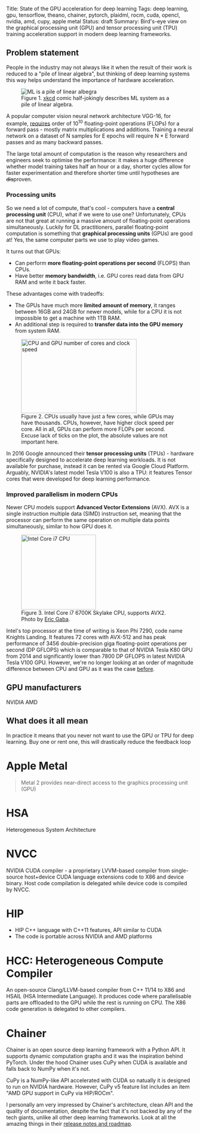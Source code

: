 Title: State of the GPU acceleration for deep learning
Tags: deep learning, gpu, tensorflow, theano, chainer, pytorch, plaidml, rocm, cuda, opencl, nvidia, amd, cupy, apple metal
Status: draft
Summary: Bird's-eye view on the graphical processing unit (GPU) and tensor processing unit (TPU) training acceleration support in modern deep learning frameworks.

## Problem statement

People in the industry may not always like it when the result of their work is reduced to a "pile of linear algebra",
but thinking of deep learning systems this way helps understand the importance of hardware acceleration.

<figure>
  <img src="{attach}static/images/xkcd-machine-learning.png" alt="ML is a pile of linear albegra"/>
  <figcaption>Figure 1. <a href="https://xkcd.com/1838/">xkcd</a> comic half-jokingly describes ML
  system as a pile of linear algebra.</figcaption>
</figure>

A popular computer vision neural network architecture VGG-16, for example,
[requires](http://imatge-upc.github.io/telecombcn-2016-dlcv/slides/D2L1-memory.pdf) order of 10<sup>10</sup>
floating-point operations (FLOPs) for a forward pass - mostly matrix multiplications and additions. Training a
neural network on a dataset of N samples for E epochs will require N * E forward passes and as many backward
passes.

The large total amount of computation is the reason why researchers and engineers seek to optimise the performance:
it makes a huge difference whether model training takes half an hour or a day, shorter cycles allow for faster
experimentation and therefore shorter time until hypotheses are <s>dis</s>proven.

### Processing units

So we need a lot of compute, that's cool - computers have a **central processing unit** (CPU), what if we were to
use one? Unfortunately, CPUs are not that great at running a massive amount of floating-point operations simultaneously.
Luckily for DL practitioners, parallel floating-point computation is something that **graphical processing units**
(GPUs) are good at! Yes, the same computer parts we use to play video games. 

It turns out that GPUs:

* Can perform **more floating-point operations per second** (FLOPS) than CPUs.
* Have better **memory bandwidth**, i.e. GPU cores read data from GPU RAM and write it back faster.

These advantages come with tradeoffs:

* The GPUs have much more **limited amount of memory**, it ranges between 16GB and 24GB for newer models, while for a CPU
  it is not impossible to get a machine with 1TB RAM.
* An additional step is required to **transfer data into the GPU memory** from system RAM.

<figure>
  <img src="{attach}static/images/cpu-vs-gpu.png" width="309" height="198" alt="CPU and GPU number of cores and clock speed"/>
  <figcaption>Figure 2. CPUs usually have just a few cores, while GPUs may have thousands.
  CPUs, however, have higher clock speed per core. All in all, GPUs can perform more FLOPs per second.
  Excuse lack of ticks on the plot, the absolute values are not important here.</figcaption>
</figure>

In 2016 Google announced their **tensor processing units** (TPUs) - hardware specifically designed to accelerate
deep learning workloads. It is not available for purchase, instead it can be rented via Google Cloud Platform.
Arguably, NVIDIA's latest model Tesla V100 is also a TPU: it features Tensor cores that were developed for deep
learning performance.

### Improved parallelism in modern CPUs

Newer CPU models support **Advanced Vector Extensions** (AVX). AVX is a single instruction multiple data (SIMD)
instruction set, meaning that the processor can perform the same operation on multiple data points simultaneously,
similar to how GPU does it.

<figure>
  <img src="{attach}static/images/intel-skylake-cpu.jpg" height="200" width="200" alt="Intel Core i7 CPU"/>
  <figcaption>Figure 3. Intel Core i7 6700K Skylake CPU, supports AVX2.
  Photo by <a href="https://commons.wikimedia.org/wiki/User:Sting">Eric Gaba</a>.</figcaption>
</figure>

Intel's top processor at the time of writing is Xeon Phi 7290, code name Knights Landing.
It features 72 cores with AVX-512 and has peak performance of 3456 double-precision giga floating-point
operations per second (DP GFLOPS) which is comparable to that of NVIDIA Tesla K80 GPU from 2014 and
significantly lower than 7800 DP GFLOPS in latest NVIDIA Tesla V100 GPU. However, we're no longer looking
at an order of magnitude difference between CPU and GPU  as it was the case [before](https://www.karlrupp.net/2016/08/flops-per-cycle-for-cpus-gpus-and-xeon-phis/).

## GPU manufacturers

NVIDIA
AMD

## What does it all mean

In practice it means that you never not want to use the GPU or TPU for deep learning. Buy one or
rent one, this will drastically reduce the feedback loop

# Apple Metal

> Metal 2 provides near-direct access to the graphics processing unit (GPU)

# HSA

Heterogeneous System Architecture

# NVCC

NVIDIA CUDA compiler - a proprietary LVVM-based compiler from single-source host+device CUDA language extensions 
code to X86 and device binary. Host code compilation is delegated while device code is compiled by NVCC.

# HIP

* HIP C++ language with C++11 features, API similar to CUDA
* The code is portable across NVIDIA and AMD platforms

# HCC: Heterogeneous Compute Compiler

An open-source Clang/LLVM-based compiler from C++ 11/14 to X86 and HSAIL (HSA Intermediate Language).
It produces code where parallelisable parts are offloaded to the GPU while the rest is running on CPU.
The X86 code generation is delegated to other compilers.

# Chainer

Chainer is an open source deep learning framework with a Python API. It supports dynamic computation graphs
and it was the inspiration behind PyTorch. Under the hood Chainer uses CuPy when CUDA is available and
falls back to NumPy when it's not.

CuPy is a NumPy-like API accelerated with CUDA so natually it is designed to run on NVIDIA hardware.
However, CuPy v5 feature list includes an item "AMD GPU support in CuPy via HIP/ROCm".

I personally am very impressed by Chainer's architecture, clean API and the quality of documentation,
despite the fact that it's not backed by any of the tech giants, unlike all other deep learning frameworks.
Look at all the amazing things in their [release notes and roadmap](https://chainer.org/announcement/2018/04/17/released-v4.html).
